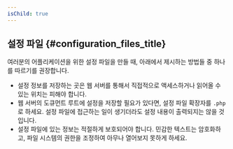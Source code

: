 ```yaml
---
isChild: true
---
```


## 설정 파일 {#configuration_files_title}

여러분의 어플리케이션을 위한 설정 파일을 만들 때, 아래에서 제시하는 방법들 중 하나를
따르기를 권장합니다.

- 설정 정보를 저장하는 곳은 웹 서버를 통해서 직접적으로 액세스하거나 읽어올 수 있는 위치는 피해야 합니다.
- 웹 서버의 도큐먼트 루트에 설정을 저장할 필요가 있다면, 설정 파일 확장자를 `.php`로 하세요. 설정 파일에 접근하는 일이 생기더라도 설정 내용이 출력되지는 않을 것입니다.
- 설정 파일에 있는 정보는 적절하게 보호되어야 합니다. 민감한 텍스트는 암호화하고, 파일 시스템의 권한을 조정하여 아무나 열어보지 못하게 하세요.